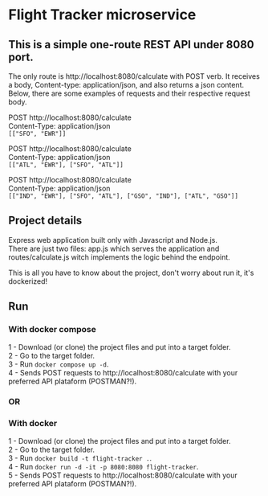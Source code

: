 # Flight Tracker microservice

## This is a simple one-route REST API under 8080 port.

The only route is http://localhost:8080/calculate with POST verb. It receives a body, Content-type: application/json, and 
also returns a json content. Below, there are some examples of requests and their respective request body.

POST http://localhost:8080/calculate<br />
Content-Type: application/json<br />
`[["SFO", "EWR"]]`

POST http://localhost:8080/calculate<br />
Content-Type: application/json<br />
`[["ATL", "EWR"], ["SFO", "ATL"]]`

POST http://localhost:8080/calculate<br />
Content-Type: application/json<br />
`[["IND", "EWR"], ["SFO", "ATL"], ["GSO", "IND"], ["ATL", "GSO"]]`

## Project details

Express web application built only with Javascript and Node.js.<br />
There are just two files: app.js which serves the application and routes/calculate.js witch implements the logic behind 
the endpoint.

This is all you have to know about the project, don't worry about run it, it's dockerized!

## Run

### With docker compose

1 - Download (or clone) the project files and put into a target folder.<br />
2 - Go to the target folder.<br />
3 - Run `docker compose up -d`.<br />
4 - Sends POST requests to http://localhost:8080/calculate with your preferred API plataform (POSTMAN?!).<br />

### OR <br />

### With docker

1 - Download (or clone) the project files and put into a target folder.<br />
2 - Go to the target folder.<br />
3 - Run `docker build -t flight-tracker .`.<br />
4 - Run `docker run -d -it -p 8080:8080 flight-tracker`.<br />
5 - Sends POST requests to http://localhost:8080/calculate with your preferred API plataform (POSTMAN?!).<br />
